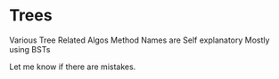 # Trees
Various Tree Related Algos 
Method Names are Self explanatory
Mostly using BSTs

Let me know if there are mistakes.
